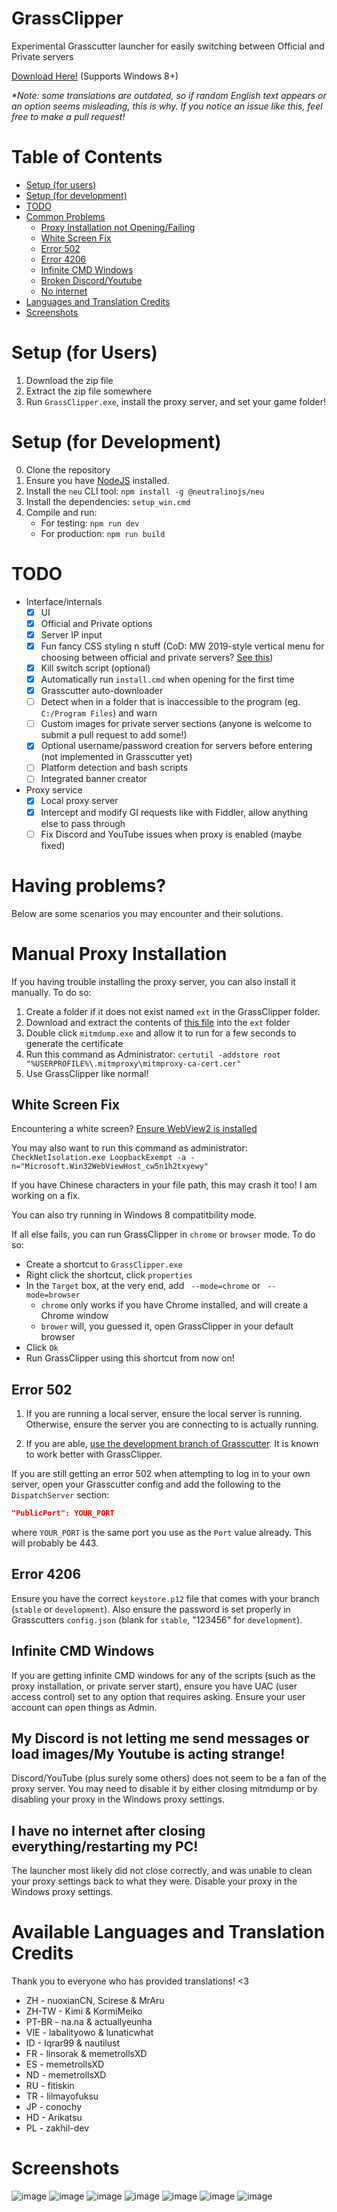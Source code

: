 # GrassClipper
Experimental Grasscutter launcher for easily switching between Official and Private servers

[Download Here!](https://github.com/Grasscutters/GrassClipper/releases/) (Supports Windows 8+)

*\*Note: some translations are outdated, so if random English text appears or an option seems misleading, this is why. If you notice an issue like this, feel free to make a pull request!*

# Table of Contents

* [Setup (for users)](#setup-for-users)
* [Setup (for development)](#setup-for-development)
* [TODO](#todo)
* [Common Problems](#having-problems)
  * [Proxy Installation not Opening/Failing](#manual-proxy-installation)
  * [White Screen Fix](#white-screen-fix)
  * [Error 502](#error-502)
  * [Error 4206](#error-4206)
  * [Infinite CMD Windows](#infinite-cmd-windows)
  * [Broken Discord/Youtube](#my-discord-is-not-letting-me-send-messages-or-load-images-my-youtube-is-acting-strange)
  * [No internet](#i-have-no-internet-after-closing-everything-restarting-my-pc)
* [Languages and Translation Credits](#available-languages-and-translation-credits)
* [Screenshots](#screenshots)

# Setup (for Users)

1. Download the zip file
2. Extract the zip file somewhere
3. Run `GrassClipper.exe`, install the proxy server, and set your game folder!

# Setup (for Development)

0. Clone the repository
1. Ensure you have [NodeJS](https://nodejs.org/en/download/) installed.
2. Install the `neu` CLI tool: `npm install -g @neutralinojs/neu`
3. Install the dependencies: `setup_win.cmd`
4. Compile and run:
   * For testing: `npm run dev`
   * For production: `npm run build`

# TODO

* Interface/internals
  * [x] UI
  * [x] Official and Private options
  * [x] Server IP input
  * [x] Fun fancy CSS styling n stuff (CoD: MW 2019-style vertical menu for choosing between official and private servers? [See this](https://charlieintel.com/wp-content/uploads/2020/11/MW-new-menu.png))
  * [x] Kill switch script (optional)
  * [x] Automatically run `install.cmd` when opening for the first time
  * [x] Grasscutter auto-downloader
  * [ ] Detect when in a folder that is inaccessible to the program (eg. `C:/Program Files`) and warn
  * [ ] Custom images for private server sections (anyone is welcome to submit a pull request to add some!)
  * [x] Optional username/password creation for servers before entering (not implemented in Grasscutter yet)
  * [ ] Platform detection and bash scripts
  * [ ] Integrated banner creator
* Proxy service
  * [x] Local proxy server
  * [x] Intercept and modify GI requests like with Fiddler, allow anything else to pass through
  * [ ] Fix Discord and YouTube issues when proxy is enabled (maybe fixed)

# Having problems?

Below are some scenarios you may encounter and their solutions.

# Manual Proxy Installation

If you having trouble installing the proxy server, you can also install it manually. To do so:
1. Create a folder if it does not exist named `ext` in the GrassClipper folder.
2. Download and extract the contents of [this file](https://snapshots.mitmproxy.org/7.0.4/mitmproxy-7.0.4-windows.zip) into the `ext` folder
3. Double click `mitmdump.exe` and allow it to run for a few seconds to generate the certificate
4. Run this command as Administrator: `certutil -addstore root "%USERPROFILE%\.mitmproxy\mitmproxy-ca-cert.cer"`
5. Use GrassClipper like normal!

## White Screen Fix

Encountering a white screen? [Ensure WebView2 is installed](https://developer.microsoft.com/en-us/microsoft-edge/webview2/#download)

You may also want to run this command as administrator:
`CheckNetIsolation.exe LoopbackExempt -a -n="Microsoft.Win32WebViewHost_cw5n1h2txyewy"`

If you have Chinese characters in your file path, this may crash it too! I am working on a fix.

You can also try running in Windows 8 compatitbility mode.

If all else fails, you can run GrassClipper in `chrome` or `browser` mode. To do so:
* Create a shortcut to `GrassClipper.exe`
* Right click the shortcut, click `properties`
* In the `Target` box, at the very end, add ` --mode=chrome` or ` --mode=browser`
  * `chrome` only works if you have Chrome installed, and will create a Chrome window
  * `brower` will, you guessed it, open GrassClipper in your default browser
* Click `Ok`
* Run GrassClipper using this shortcut from now on!

## Error 502

1. If you are running a local server, ensure the local server is running. Otherwise, ensure the server you are connecting to is actually running.

2. If you are able, [use the development branch of Grasscutter](https://github.com/Grasscutters/Grasscutter/tree/development). It is known to work better with GrassClipper.

If you are still getting an error 502 when attempting to log in to your own server, open your Grasscutter config and add the following to the `DispatchServer` section:

```json
"PublicPort": YOUR_PORT
```
where `YOUR_PORT` is the same port you use as the `Port` value already. This will probably be 443.

## Error 4206

Ensure you have the correct `keystore.p12` file that comes with your branch (`stable` or `development`). Also ensure the password is set properly in Grasscutters `config.json` (blank for `stable`, "123456" for `development`).

## Infinite CMD Windows

If you are getting infinite CMD windows for any of the scripts (such as the proxy installation, or private server start), ensure you have UAC (user access control) set to any option that requires asking. Ensure your user account can open things as Admin.

## My Discord is not letting me send messages or load images/My Youtube is acting strange!

Discord/YouTube (plus surely some others) does not seem to be a fan of the proxy server. You may need to disable it by either closing mitmdump or by disabling your proxy in the Windows proxy settings.

## I have no internet after closing everything/restarting my PC!

The launcher most likely did not close correctly, and was unable to clean your proxy settings back to what they were. Disable your proxy in the Windows proxy settings.

# Available Languages and Translation Credits

Thank you to everyone who has provided translations! <3

* ZH - nuoxianCN, Scirese & MrAru
* ZH-TW - Kimi & KormiMeiko
* PT-BR - na.na & actuallyeunha
* VIE - labalityowo & lunaticwhat
* ID - Iqrar99 & nautilust
* FR - linsorak & memetrollsXD
* ES - memetrollsXD
* ND - memetrollsXD
* RU - fitiskin
* TR - lilmayofuksu
* JP - conochy
* HD - Arikatsu 
* PL - zakhil-dev

# Screenshots

![image](https://user-images.githubusercontent.com/25207995/164574276-645548c2-7ba6-47c3-8df4-77082003648f.png)
![image](https://user-images.githubusercontent.com/25207995/164393190-f7e6633c-60bd-4186-bf0c-30d9f30871f4.png)
![image](https://user-images.githubusercontent.com/25207995/164393040-4da72f29-6d59-4af4-bd60-072269f2ba2a.png)
![image](https://user-images.githubusercontent.com/25207995/164393024-56543ddf-7063-4c04-9a9f-0c6238f30e90.png)
![image](https://user-images.githubusercontent.com/25207995/164393118-de844e75-f9a2-491a-aea6-f2d563abecc7.png)
![image](https://user-images.githubusercontent.com/25207995/164882735-77aa535c-0e93-4b32-af7c-f8b59888257a.png)
![image](https://user-images.githubusercontent.com/25207995/164882716-c9f16cd0-c0b6-4c0a-ae9e-4c95da9ef7f5.png)


